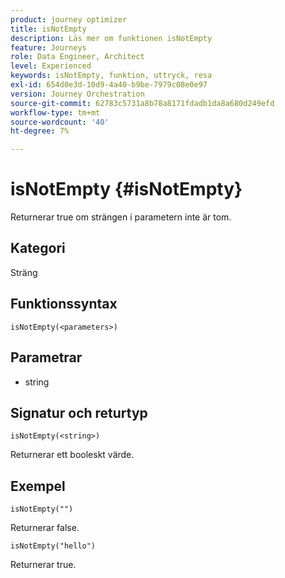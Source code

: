 ```yaml
---
product: journey optimizer
title: isNotEmpty
description: Läs mer om funktionen isNotEmpty
feature: Journeys
role: Data Engineer, Architect
level: Experienced
keywords: isNotEmpty, funktion, uttryck, resa
exl-id: 654d0e3d-10d9-4a40-b9be-7979c08e0e97
version: Journey Orchestration
source-git-commit: 62783c5731a8b78a8171fdadb1da8a680d249efd
workflow-type: tm+mt
source-wordcount: '40'
ht-degree: 7%

---
```


# isNotEmpty {#isNotEmpty}

Returnerar true om strängen i parametern inte är tom.

## Kategori

Sträng

## Funktionssyntax

`isNotEmpty(<parameters>)`

## Parametrar

* string

## Signatur och returtyp

`isNotEmpty(<string>)`

Returnerar ett booleskt värde.

## Exempel

`isNotEmpty("")`

Returnerar false.

`isNotEmpty("hello")`

Returnerar true.
